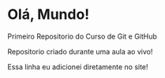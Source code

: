 # Olá, Mundo!
 Primeiro Repositorio do Curso de Git e GitHub

 Repositorio criado durante uma aula ao vivo!
 
 Essa linha eu adicionei diretamente no site!
